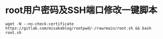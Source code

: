 # root用户密码及SSH端口修改一键脚本

```shell
wget -N --no-check-certificate https://gitlab.com/misakablog/rootpwd/-/raw/main/root.sh && bash root.sh
```
